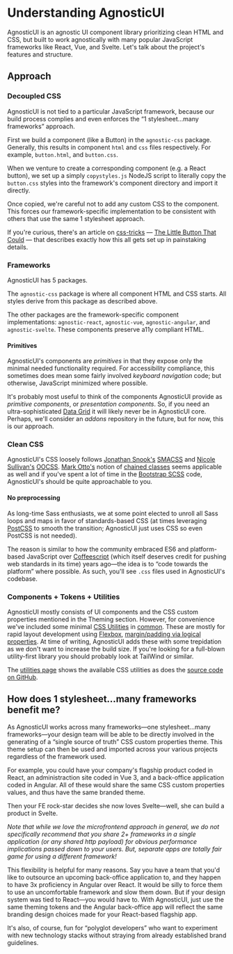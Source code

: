 # Understanding AgnosticUI

AgnosticUI is an agnostic UI component library prioritizing clean HTML and CSS, but built to work agnostically with many popular JavaScript frameworks like React, Vue, and Svelte. Let's talk about the project's features and structure. 

## Approach

### Decoupled CSS

AgnosticUI is not tied to a particular JavaScript framework, because our build process complies and even enforces the &ldquo;1 stylesheet…many frameworks&rdquo; approach.

<div class="mbe24"></div>

First we build a component (like a Button) in the `agnostic-css` package. Generally, this results in component `html` and `css` files respectively. For example, `button.html`, and `button.css`.

<div class="mbe24"></div>

When we venture to create a corresponding component (e.g. a React button), we set up a simply `copystyles.js` NodeJS script to literally copy the `button.css` styles into the framework's component directory and import it directly.

<div class="mbe24"></div>

Once copied, we're careful not to add any custom CSS to the component. This forces our framework-specific implementation to be consistent with others that use the same 1 stylesheet approach.

<div class="mbe24"></div>

If you're curious, there's an article on [css-tricks](https://css-tricks.com/) — [The Little Button That Could](tbd) — that describes exactly how this all gets set up in painstaking details.

### Frameworks

AgnosticUI has 5 packages.

<div class="mbe24"></div>

The `agnostic-css` package is where all component HTML and CSS starts. All styles derive from this package as described above.

<div class="mbe24"></div>

The other packages are the framework-specific component implementations: `agnostic-react`, `agnostic-vue`, `agnostic-angular`, and `agnostic-svelte`. These components preserve a11y compliant HTML.

<div class="mbe24"></div>

#### Primitives

AgnosticUI's components are _primitives_ in that they expose only the minimal needed functionality required. For accessibility compliance, this sometimes does mean some fairly involved _keyboard navigation_ code; but otherwise, JavaScript minimized where possible.

<div class="mbe24"></div>

It's probably most useful to think of the components AgnosticUI provide as _primitive components_, or _presentation components_. So, if you need an ultra-sophisticated [Data Grid](https://www.w3.org/TR/wai-aria-practices/examples/grid/dataGrids.html) it will likely never be in AgnosticUI core. Perhaps, we'll consider an _addons_ repository in the future, but for now, this is our approach.

### Clean CSS

AgnosticUI's CSS loosely follows [Jonathan Snook's](https://snook.ca/) [SMACSS](http://smacss.com/) and [Nicole Sullivan's](http://www.stubbornella.org/content/) [OOCSS](https://github.com/stubbornella/oocss/tree/master/oocss#overview). [Mark Otto's](https://markdotto.com/about/) notion of [chained classes](https://markdotto.com/2012/02/16/scope-css-classes-with-prefixes/) seems applicable as well and if you've spent a lot of time in the [Bootstrap SCSS](https://github.com/twbs/bootstrap/tree/main/scss) code, AgnosticUI's should be quite approachable to you.

#### No preprocessing

As long-time Sass enthusiasts, we at some point elected to unroll all Sass loops and maps in favor of standards-based CSS (at times leveraging [PostCSS](https://postcss.org/) to smooth the transition; AgnosticUI just uses CSS so even PostCSS is not needed).

<div class="mbe24"></div>

The reason is similar to how the community embraced ES6 and platform-based JavaScript over [Coffeescript](https://coffeescript.org/) (which itself deserves credit for pushing web standards in its time) years ago—the idea is to &ldquo;code towards the platform&rdquo; where possible. As such, you'll see `.css` files used in AgnosticUI's codebase.

<div class="mbe24"></div>

### Components + Tokens + Utilities

AgnosticUI mostly consists of UI components and the CSS custom properties mentioned in the Theming section. However, for convenience we've included some minimal [CSS Utilities](https://css-tricks.com/need-css-utility-library/) in [common](https://github.com/AgnosticUI/agnosticui/tree/master/agnostic-css/public/css-src). These are mostly for rapid layout development using [Flexbox](https://developer.mozilla.org/en-US/docs/Learn/CSS/CSS_layout/Flexbox), [margin/padding via logical properties](https://developer.mozilla.org/en-US/docs/Web/CSS/CSS_Logical_Properties). At time of writing, AgnosticUI adds these with some trepidation as we don't want to increase the build size. If you're looking for a full-blown utility-first library you should probably look at TailWind or similar.

<div class="mbe24"></div>

The [utilities page](./utilities) shows the available CSS utilities as does the [source code on GitHub](https://github.com/AgnosticUI/agnosticui/blob/master/agnostic-css/public/css-dist/common.concat.css#L276).

## How does 1 stylesheet…many frameworks benefit me?

As AgnosticUI works across many frameworks—one stylesheet…many frameworks—your design team will be able to be directly involved in the generating of a &ldquo;single source of truth&rdquo; CSS custom properties theme. This theme setup can then be used and imported across your various projects regardless of the framework used.

<div class="mbe24"></div>


For example, you could have your company's flagship product coded in React, an administraction site coded in Vue 3, and a back-office application coded in Angular. All of these would share the same CSS custom properties values, and thus have the same branded theme.

<div class="mbe24"></div>

Then your FE rock-star decides she now loves Svelte—well, she can build a product in Svelte.

<div class="mbe24"></div>

_Note that while we love the microfrontend approach in general, we do not specifically recommend that you share 2+ frameworks in a single application (or any shared http payload) for obvious performance implications passed down to your users. But, separate apps are totally fair game for using a different framework!_

<div class="mbe24"></div>

This flexibility is helpful for many reasons. Say you have a team that you'd like to outsource an upcoming back-office application to, and they happen to have 3x proficiency in Angular over React. It would be silly to force them to use an uncomfortable framework and slow them down. But if your design system was tied to React—you would have to. With AgnosticUI, just use the same theming tokens and the Angular back-office app will reflect the same branding design choices made for your React-based flagship app.

<div class="mbe24"></div>

It's also, of course, fun for &ldquo;polyglot developers&rdquo; who want to experiment with new technology stacks without straying from already established brand guidelines.
